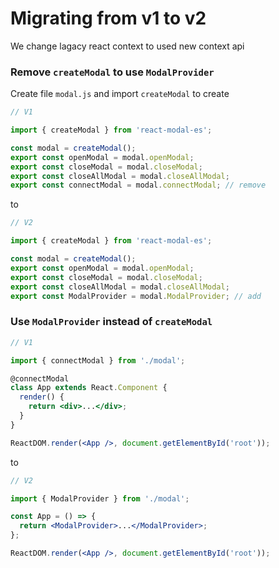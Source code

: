 # Migrating from v1 to v2

We change lagacy react context to used new context api

### Remove `createModal` to use `ModalProvider`

Create file `modal.js` and import `createModal` to create

```jsx
// V1

import { createModal } from 'react-modal-es';

const modal = createModal();
export const openModal = modal.openModal;
export const closeModal = modal.closeModal;
export const closeAllModal = modal.closeAllModal;
export const connectModal = modal.connectModal; // remove
```

to

```jsx
// V2

import { createModal } from 'react-modal-es';

const modal = createModal();
export const openModal = modal.openModal;
export const closeModal = modal.closeModal;
export const closeAllModal = modal.closeAllModal;
export const ModalProvider = modal.ModalProvider; // add
```

### Use `ModalProvider` instead of `createModal`

```jsx
// V1

import { connectModal } from './modal';

@connectModal
class App extends React.Component {
  render() {
    return <div>...</div>;
  }
}

ReactDOM.render(<App />, document.getElementById('root'));
```

to

```jsx
// V2

import { ModalProvider } from './modal';

const App = () => {
  return <ModalProvider>...</ModalProvider>;
};

ReactDOM.render(<App />, document.getElementById('root'));
```
